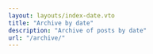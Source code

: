 ```yaml
---
layout: layouts/index-date.vto
title: "Archive by date"
description: "Archive of posts by date"
url: "/archive/"
---
```


